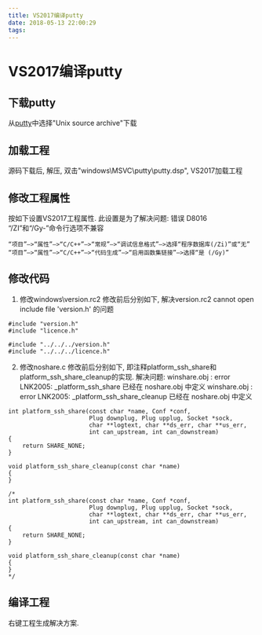```yaml
---
title: VS2017编译putty
date: 2018-05-13 22:00:29
tags:
---
```


# VS2017编译putty
## 下载putty

从[putty](https://www.chiark.greenend.org.uk/~sgtatham/putty/latest.html)中选择"Unix source archive"下载

## 加载工程 

源码下载后, 解压, 双击"windows\MSVC\putty\putty.dsp", VS2017加载工程

## 修改工程属性

按如下设置VS2017工程属性.
此设置是为了解决问题: 错误 D8016 “/ZI”和“/Gy-”命令行选项不兼容

```
“项目”—>“属性”—>“C/C++”—>“常规”—>“调试信息格式”—>选择“程序数据库(/Zi)”或“无”
“项目”—>“属性”—>“C/C++”—>“代码生成”—>“启用函数集链接”—>选择“是 (/Gy)”
```

## 修改代码

1) 修改windows\version.rc2
修改前后分别如下, 解决version.rc2 cannot open include file 'version.h' 的问题

```
#include "version.h"
#include "licence.h"
```
```
#include "../../../version.h"
#include "../../../licence.h"
```

2) 修改noshare.c
修改前后分别如下, 即注释platform_ssh_share和platform_ssh_share_cleanup的实现.
解决问题:
winshare.obj : error LNK2005: _platform_ssh_share 已经在 noshare.obj 中定义
winshare.obj : error LNK2005: _platform_ssh_share_cleanup 已经在 noshare.obj 中定义

```
int platform_ssh_share(const char *name, Conf *conf,
                       Plug downplug, Plug upplug, Socket *sock,
                       char **logtext, char **ds_err, char **us_err,
                       int can_upstream, int can_downstream)
{
    return SHARE_NONE;
}

void platform_ssh_share_cleanup(const char *name)
{
}
```
```
/*
int platform_ssh_share(const char *name, Conf *conf,
                       Plug downplug, Plug upplug, Socket *sock,
                       char **logtext, char **ds_err, char **us_err,
                       int can_upstream, int can_downstream)
{
    return SHARE_NONE;
}

void platform_ssh_share_cleanup(const char *name)
{
}
*/
```

## 编译工程 

右键工程生成解决方案.